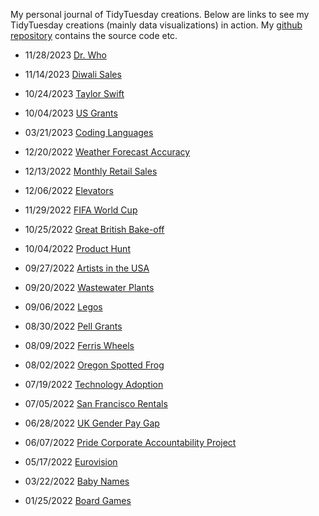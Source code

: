 My personal journal of TidyTuesday creations. Below are links to see my TidyTuesday creations (mainly data visualizations) in action. My [github repository](https://github.com/scolando/TidyTuesdayCreations) contains the source code etc.

* 11/28/2023 [Dr. Who](https://scolando.github.io/TidyTuesdayCreations/drwho.html) 

* 11/14/2023 [Diwali Sales](https://scolando.github.io/TidyTuesdayCreations/diwali.html)

* 10/24/2023 [Taylor Swift](https://scolando.github.io/TidyTuesdayCreations/TaylorSwift.html)

* 10/04/2023 [US Grants](https://scolando.github.io/TidyTuesdayCreations/grants.html)

* 03/21/2023 [Coding Languages](https://rpubs.com/scolando/Tidy-Tuesday-03-21-2023)

* 12/20/2022 [Weather Forecast Accuracy](https://rpubs.com/scolando/Tidy-Tuesday-12-20-2022)

* 12/13/2022 [Monthly Retail Sales](https://rpubs.com/scolando/Tidy-Tuesday-12-13-2022)

* 12/06/2022 [Elevators](https://rpubs.com/scolando/Tidy-Tuesday-12-06-2022)

* 11/29/2022 [FIFA World Cup](https://rpubs.com/scolando/Tidy-Tuesday-11-29-2022)

* 10/25/2022 [Great British Bake-off](https://rpubs.com/scolando/Tidy-Tuesday-10-25-2022)

* 10/04/2022 [Product Hunt](https://rpubs.com/scolando/Tidy-Tuesday-10-04-2022)

* 09/27/2022 [Artists in the USA](https://rpubs.com/scolando/Tidy-Tuesday-09-27-2022)

* 09/20/2022 [Wastewater Plants](https://rpubs.com/scolando/Tidy-Tuesday-09-20-2022)

* 09/06/2022 [Legos](https://rpubs.com/scolando/Tidy-Tuesday-09-06-2022)

* 08/30/2022 [Pell Grants](https://rpubs.com/scolando/Tidy-Tuesday-08-30-2022)

* 08/09/2022 [Ferris Wheels](https://rpubs.com/scolando/Tidy-Tuesday-08-09-2022)

* 08/02/2022 [Oregon Spotted Frog](https://rpubs.com/scolando/Tidy-Tuesday-08-02-2022)

* 07/19/2022 [Technology Adoption](https://rpubs.com/scolando/Tidy-Tuesday-07-19-2022)

* 07/05/2022 [San Francisco Rentals](https://rpubs.com/scolando/Tidy-Tuesday-07-05-2022)

* 06/28/2022 [UK Gender Pay Gap](https://rpubs.com/scolando/Tidy-Tuesday-06-28-2022)

* 06/07/2022 [Pride Corporate Accountability Project](https://rpubs.com/scolando/Tidy-Tuesday-06-07-2022)

* 05/17/2022 [Eurovision](https://rpubs.com/scolando/Tidy-Tuesday-05-17-2022)

* 03/22/2022 [Baby Names](https://rpubs.com/scolando/Tidy-Tuesday-03-22-2022)

* 01/25/2022 [Board Games](https://rpubs.com/scolando/Tidy-Tuesday-01-25-2022)
